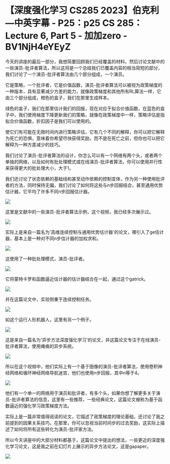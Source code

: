 # 【深度强化学习 CS285 2023】伯克利—中英字幕 - P25：p25 CS 285： Lecture 6, Part 5 - 加加zero - BV1NjH4eYEyZ

今天的讲座的最后一部分，我想简要回顾我们已经覆盖的材料，然后讨论文献中的一些演员-批评者算法，所以这将是一个总结我们已覆盖内容的相当简短的部分，我们讨论了一个演员-批评者算法由几个部分组成，一个演员。

它是策略，一个批评者，它是价值函数，演员-批评者算法可以被视为政策梯度的一种版本，具有显著减少方差的能力，就像政策梯度和其他所有RL算法一样，它由三个部分组成，橙色的盒子，我们在那里生成样本。

绿色的盒子，我们在那里估计我们的回报，现在对应于拟合价值函数，在蓝色的盒子中，我们使用梯度下降更新我们的策略，就像在政策梯度中一样，策略评估是指拟合价值函数，折扣因子是我们可以使用的。

使它们有可能在无限时间内进行策略评估，它有几个不同的解释，你可以把它解释为死亡的恐惧，意味着你希望尽快获得奖励，而不是在死亡之前，但你也可以把它解释为一种方差减少的技巧。

我们讨论了演员-批评者算法的设计，你怎么可以有一个网络有两个头，或者两个单独的网络，以及如何有批处理模式或在线演员-批评者算法，你可以使用并行性来获得更大的批处理大小，大于1。

我们还讨论了状态依赖的基础线和甚至动作依赖的控制变体，作为另一种使用批评者的方法，同时保持无偏，我们讨论了如何将这些与n步回报结合，甚至通用优势估计器，它平均了许多不同n步回报估计器。



![](img/cdb98e72c721140c97b50785f26468ce_1.png)

这里是文献中的一些演员-批评者算法示例，这个视频，我已经多次展示过。

![](img/cdb98e72c721140c97b50785f26468ce_3.png)

实际上是来自一篇名为'高维连续控制与通用优势估计器'的论文，哪引入了ge估计器，基本上是一种对不同n步估计器的加权求和。



![](img/cdb98e72c721140c97b50785f26468ce_5.png)

这使用了一种批处理模式，演员-批评者。

![](img/cdb98e72c721140c97b50785f26468ce_7.png)

它将蒙特卡罗和函数逼近估计器的估计器结合在一起，通过这个gatrick。

![](img/cdb98e72c721140c97b50785f26468ce_9.png)

并在这篇论文中，实验侧重于连续控制任务。

![](img/cdb98e72c721140c97b50785f26468ce_11.png)

如这个运行人形机器人，这里有另一个例子。

![](img/cdb98e72c721140c97b50785f26468ce_13.png)

这是来自一篇名为'异步方法深度强化学习'的论文，并这篇论文专注于在线演员-批评者算法，使用瘫痪的异步系统。



![](img/cdb98e72c721140c97b50785f26468ce_15.png)

所以在这个视频中，他们实际上有一个基于图像的演员-批评者算法，使用卷积神经网络和循环神经网络导航迷宫，他们也使用n步回报，其中n等于4。



![](img/cdb98e72c721140c97b50785f26468ce_17.png)

他们有一个单一的网络用于演员和批评者，有多个头，如果你想了解更多关于演员-批评者算法的信息，这里有一些推荐，一些经典论文，这篇论文被称为基于函数逼近的强化学习政策梯度方法。

实际上是一篇非常值得阅读的论文，它描述了政策梯度的理论基础，还讨论了我之前提到的因果关系技巧，在那里，你可以忽视当前时间步的过去奖励，这实际上描述了如何将所有这些转化为演员-批评家方法。

所以今天讲座中的大部分材料都基于，这篇论文中提出的想法，一些更近的深度强化学习论文，这是我之前在幻灯片上展示的异步方法论文，这是gapaper。



![](img/cdb98e72c721140c97b50785f26468ce_19.png)